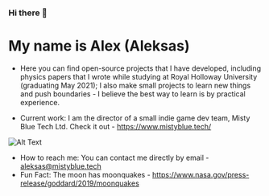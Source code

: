 ### Hi there 👋

<!--
**Allorx/Allorx** is a ✨ _special_ ✨ repository because its `README.md` (this file) appears on your GitHub profile.
-->

# My name is Alex (Aleksas)

- Here you can find open-source projects that I have developed, including physics papers that I wrote while studying at Royal Holloway University (graduating May 2021); I also make small projects to learn new things and push boundaries - I believe the best way to learn is by practical experience.

- Current work: I am the director of a small indie game dev team, Misty Blue Tech Ltd. Check it out - https://www.mistyblue.tech/

![Alt Text](https://github.com/Allorx/cpp-Projects/blob/master/SDLParticles/sdl.gif)

- How to reach me: You can contact me directly by email - aleksas@mistyblue.tech
- Fun Fact: The moon has moonquakes - https://www.nasa.gov/press-release/goddard/2019/moonquakes


